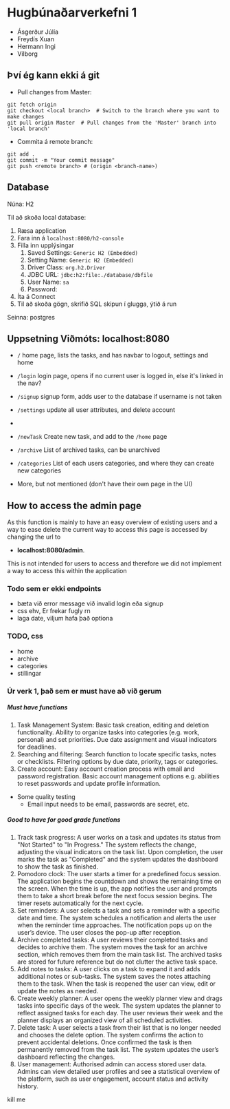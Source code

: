# Hugbúnaðarverkefni 1

- Ásgerður Júlía
- Freydís Xuan
- Hermann Ingi
- Vilborg



## Því ég kann ekki á git

- Pull changes from Master: 
```
git fetch origin
git checkout <local branch>  # Switch to the branch where you want to make changes
git pull origin Master  # Pull changes from the 'Master' branch into 'local branch'
```

- Commita á remote branch:

```
git add .
git commit -m "Your commit message"
git push <remote branch> # (origin <branch-name>)
```


## Database
Núna: H2

Til að skoða local database:

1. Ræsa application
2. Fara inn á `localhost:8080/h2-console`
3. Filla inn upplýsingar
   1. Saved Settings: `Generic H2 (Embedded)`
   2. Setting Name: `Generic H2 (Embedded)`
   3. Driver Class: `org.h2.Driver`
   4. JDBC URL: `jdbc:h2:file:./database/dbfile`
   5. User Name: `sa`
   6. Password: ` `
4. Íta á Connect
5. Til að skoða gögn, skrifið SQL skipun í glugga, ýtið á run



Seinna: postgres



## Uppsetning Viðmóts: localhost:8080

- `/` home page, lists the tasks, and has navbar to logout, settings and home
- `/login` login page, opens if no current user is logged in, else it's linked in the nav?
- `/signup` signup form, adds user to the database if username is not taken
- `/settings` update all user attributes, and delete account
-
- `/newTask` Create new task, and add to the `/home` page
- `/archive` List of archived tasks, can be unarchived
- `/categories` List of each users categories, and where they can create new categories


- More, but not mentioned (don't have their own page in the UI)

## How to access the admin page
As this function is mainly to have an easy overview of existing users and a way to ease delete the current way to access this page is 
accessed by changing the url to 
- **localhost:8080/admin**.

This is not intended for users to access and therefore we did not implement a way to access this within the application

### Todo sem er ekki endpoints

- bæta við error message við invalid login eða signup
- css ehv, Er frekar fugly rn
- laga date, viljum hafa það optiona


### TODO, css

- home
- archive
- categories
- stillingar


###  Úr verk 1, það sem er must have að við gerum

##### Must have functions

1. Task Management System: Basic task creation, editing and deletion functionality. Ability to organize tasks into categories (e.g. work, personal) and set priorities. Due date assignment and visual indicators for deadlines.
2. Searching and filtering: Search function to locate specific tasks, notes or checklists. Filtering options by due date, priority, tags or categories.
3. Create account: Easy account creation process with email and password registration. Basic account management options e.g. abilities to reset passwords and update profile information.

* Some quality testing
   * Email input needs to be email, passwords are secret, etc.


##### Good to have for good grade functions

1. Track task progress:
   A user works on a task and updates its status from "Not Started" to "In Progress." The system reflects the change, adjusting the visual indicators on the task list. Upon completion, the user marks the task as "Completed" and the system updates the dashboard to show the task as finished.
2. Pomodoro clock:
   The user starts a timer for a predefined focus session. The application begins the countdown and shows the remaining time on the screen. When the time is up, the app notifies the user and prompts them to take a short break before the next focus session begins. The timer resets automatically for the next cycle.
3. Set reminders:
   A user selects a task and sets a reminder with a specific date and time. The system schedules a notification and alerts the user when the reminder time approaches. The notification pops up on the user’s device. The user closes the pop-up after reception.
4. Archive completed tasks:
   A user reviews their completed tasks and decides to archive them. The system	moves the task for an archive section, which removes them from the main task list. The archived tasks are stored for future reference but do not clutter the active task space.
5. Add notes to tasks:
   A user clicks on a task to expand it and adds additional notes or sub-tasks. The system saves the notes attaching them to the task. When the task is reopened the user can view, edit or update the notes as needed.
6. Create weekly planner:
   A user opens the weekly planner view and drags tasks into specific days of the week. The system updates the planner to reflect assigned tasks for each day. The user reviews their week and the planner displays an organized view of all scheduled activities.
7. Delete task:
   A user selects a task from their list that is no longer needed and chooses the delete option. The system confirms the action to prevent accidental deletions. Once confirmed the task is then permanently removed from the task list. The system updates the user’s dashboard reflecting the changes.
8. User management:
   Authorised admin can access stored user data. Admins can view detailed user profiles and see a statistical overview of the platform, such as user engagement, account status and activity history.

kill me